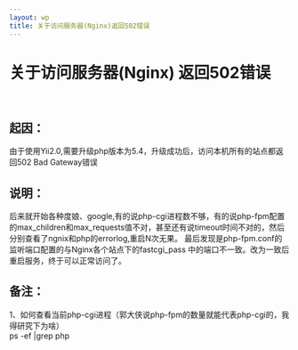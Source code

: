 ```yaml
---
layout: wp
title: 关于访问服务器(Nginx)返回502错误
---
```


# 关于访问服务器(Nginx) 返回502错误 #
<br />

## 起因：

 由于使用Yii2.0,需要升级php版本为5.4，升级成功后，访问本机所有的站点都返回502 Bad Gateway错误


## 说明：
    
后来就开始各种度娘、google,有的说php-cgi进程数不够，有的说php-fpm配置的max_children和max_requests值不对，甚至还有说timeout时间不对的，然后分别查看了ngnix和php的errorlog,重启N次无果。
最后发现是php-fpm.conf的监听端口配置的与Nginx各个站点下的fastcgi_pass 中的端口不一致。改为一致后重启服务，终于可以正常访问了。


## 备注： 

 1、如何查看当前php-cgi进程（郭大侠说php-fpm的数量就能代表php-cgi的，我得研究下为啥）
 <br />
 ps -ef |grep php 



